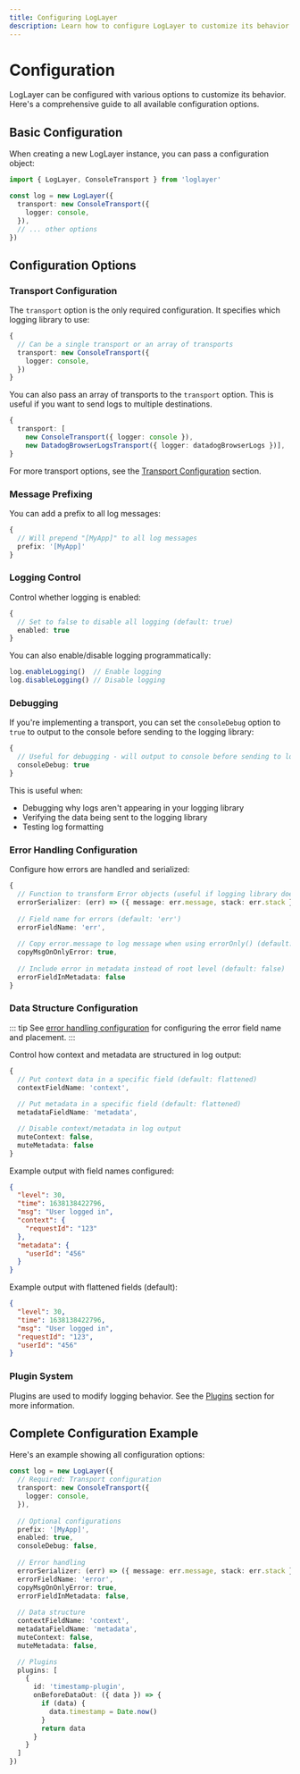 ```yaml
---
title: Configuring LogLayer
description: Learn how to configure LogLayer to customize its behavior
---
```


# Configuration

LogLayer can be configured with various options to customize its behavior. Here's a comprehensive guide to all available configuration options.

## Basic Configuration

When creating a new LogLayer instance, you can pass a configuration object:

```typescript
import { LogLayer, ConsoleTransport } from 'loglayer'

const log = new LogLayer({
  transport: new ConsoleTransport({
    logger: console,
  }),
  // ... other options
})
```

## Configuration Options

### Transport Configuration

The `transport` option is the only required configuration. It specifies which logging library to use:

```typescript
{
  // Can be a single transport or an array of transports
  transport: new ConsoleTransport({
    logger: console,
  })
}
```

You can also pass an array of transports to the `transport` option. This is useful if you want to send logs to multiple destinations.

```typescript
{
  transport: [
    new ConsoleTransport({ logger: console }), 
    new DatadogBrowserLogsTransport({ logger: datadogBrowserLogs })],
}
```

For more transport options, see the [Transport Configuration](./transports/configuration) section.

### Message Prefixing

You can add a prefix to all log messages:

```typescript
{
  // Will prepend "[MyApp]" to all log messages
  prefix: '[MyApp]'
}
```

### Logging Control

Control whether logging is enabled:

```typescript
{
  // Set to false to disable all logging (default: true)
  enabled: true
}
```

You can also enable/disable logging programmatically:
```typescript
log.enableLogging()  // Enable logging
log.disableLogging() // Disable logging
```

### Debugging

If you're implementing a transport, you can set the `consoleDebug` option to `true` to output to the console before sending to the logging library:

```typescript
{
  // Useful for debugging - will output to console before sending to logging library
  consoleDebug: true
}
```

This is useful when:

- Debugging why logs aren't appearing in your logging library
- Verifying the data being sent to the logging library
- Testing log formatting

### Error Handling Configuration

Configure how errors are handled and serialized:

```typescript
{
  // Function to transform Error objects (useful if logging library doesn't handle errors well)
  errorSerializer: (err) => ({ message: err.message, stack: err.stack }),
  
  // Field name for errors (default: 'err')
  errorFieldName: 'err',
  
  // Copy error.message to log message when using errorOnly() (default: false)
  copyMsgOnOnlyError: true,
  
  // Include error in metadata instead of root level (default: false)
  errorFieldInMetadata: false
}
```

### Data Structure Configuration

::: tip
See [error handling configuration](#error-handling-configuration) for configuring the error field name and placement.
:::

Control how context and metadata are structured in log output:

```typescript
{
  // Put context data in a specific field (default: flattened)
  contextFieldName: 'context',
  
  // Put metadata in a specific field (default: flattened)
  metadataFieldName: 'metadata',

  // Disable context/metadata in log output
  muteContext: false,
  muteMetadata: false
}
```

Example output with field names configured:
```json
{
  "level": 30,
  "time": 1638138422796,
  "msg": "User logged in",
  "context": {
    "requestId": "123"
  },
  "metadata": {
    "userId": "456"
  }
}
```

Example output with flattened fields (default):
```json
{
  "level": 30,
  "time": 1638138422796,
  "msg": "User logged in",
  "requestId": "123",
  "userId": "456"
}
```

### Plugin System

Plugins are used to modify logging behavior. See the [Plugins](./plugins/index) section for more information.

## Complete Configuration Example

Here's an example showing all configuration options:

```typescript
const log = new LogLayer({
  // Required: Transport configuration
  transport: new ConsoleTransport({
    logger: console,
  }),
  
  // Optional configurations
  prefix: '[MyApp]',
  enabled: true,
  consoleDebug: false,
  
  // Error handling
  errorSerializer: (err) => ({ message: err.message, stack: err.stack }),
  errorFieldName: 'error',
  copyMsgOnOnlyError: true,
  errorFieldInMetadata: false,
  
  // Data structure
  contextFieldName: 'context',
  metadataFieldName: 'metadata',
  muteContext: false,
  muteMetadata: false,

  // Plugins
  plugins: [
    {
      id: 'timestamp-plugin',
      onBeforeDataOut: ({ data }) => {
        if (data) {
          data.timestamp = Date.now()
        }
        return data
      }
    }
  ]
})
``` 
